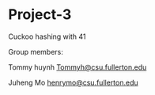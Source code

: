 # Project-3
Cuckoo hashing with 41

Group members:

Tommy huynh Tommyh@csu.fullerton.edu

Juheng Mo henrymo@csu.fullerton.edu
